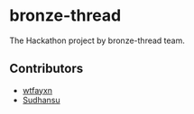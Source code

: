 # bronze-thread

The Hackathon project by bronze-thread team.


## Contributors
* [wtfayxn](github.com/wtfayxn)
* <a href="https://github.com/sudhansubhushanmishra" target="_blank">Sudhansu</a>
